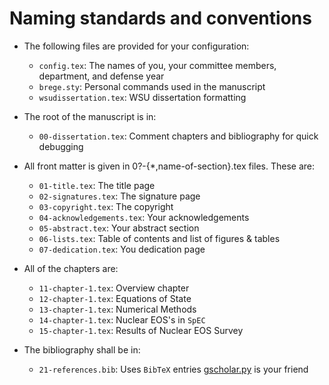 # Naming standards and conventions

* The following files are provided for your configuration:

    - `config.tex`: The names of you, your committee members, department, and defense year
    - `brege.sty`: Personal commands used in the manuscript
    - `wsudissertation.tex`: WSU dissertation formatting

* The root of the manuscript is in:

    - `00-dissertation.tex`: Comment chapters and bibliography for quick debugging

* All front matter is given in 0?-{*,name-of-section}.tex files.  These are:

    - `01-title.tex`: The title page
    - `02-signatures.tex`: The signature page
    - `03-copyright.tex`: The copyright
    - `04-acknowledgements.tex`: Your acknowledgements
    - `05-abstract.tex`: Your abstract section
    - `06-lists.tex`: Table of contents and list of figures & tables
    - `07-dedication.tex`: You dedication page

* All of the chapters are:

    - `11-chapter-1.tex`: Overview chapter
    - `12-chapter-1.tex`: Equations of State
    - `13-chapter-1.tex`: Numerical Methods
    - `14-chapter-1.tex`: Nuclear EOS's in `SpEC`
    - `15-chapter-1.tex`: Results of Nuclear EOS Survey

* The bibliography shall be in:

    - `21-references.bib`: Uses `BibTeX` entries [gscholar.py](https://github.com/venthur/gscholar) is your friend
